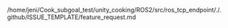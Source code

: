 /home/jeni/Cook_subgoal_test/unity_cooking/ROS2/src/ros_tcp_endpoint/./.github/ISSUE_TEMPLATE/feature_request.md